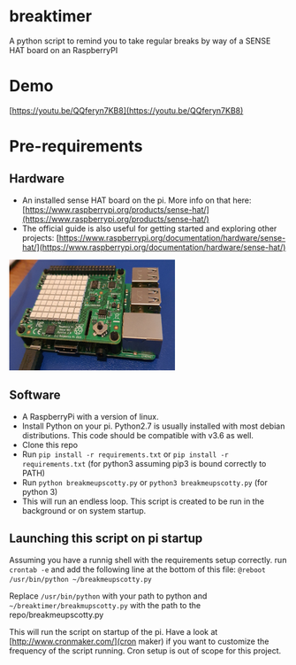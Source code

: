 # breaktimer
A python script to remind you to take regular breaks by way of a SENSE HAT board on an RaspberryPI

# Demo
[https://youtu.be/QQferyn7KB8](https://youtu.be/QQferyn7KB8)
# Pre-requirements
## Hardware
- An installed sense HAT board on the pi. More info on that here: [https://www.raspberrypi.org/products/sense-hat/](https://www.raspberrypi.org/products/sense-hat/)
- The official guide is also useful for getting started and exploring other projects: [https://www.raspberrypi.org/documentation/hardware/sense-hat/](https://www.raspberrypi.org/documentation/hardware/sense-hat/)
<img src="https://github.com/charljvv/breaktimer/blob/master/assets/sense-hat-pic.jpg" width="300" height="200">

## Software
- A RaspberryPi with a version of linux.
- Install Python on your pi. Python2.7 is usually installed with most debian distributions. This code should be compatible with v3.6 as well.
- Clone this repo
- Run `pip install -r requirements.txt` or `pip install -r requirements.txt` (for python3 assuming pip3 is bound correctly to PATH)
- Run `python breakmeupscotty.py` or `python3 breakmeupscotty.py` (for python 3)
- This will run an endless loop. This script is created to be run in the background or on system startup.

## Launching this script on pi startup
Assuming you have a runnig shell with the requirements setup correctly.
run `crontab -e`
and add the following line at the bottom of this file:
`@reboot /usr/bin/python ~/breakmeupscotty.py`

Replace `/usr/bin/python` with your path to python
and `~/breaktimer/breakmupscotty.py` with the path to the repo/breakmeupscotty.py

This will run the script on startup of the pi. Have a look at [http://www.cronmaker.com/](cron maker) if you want to customize the frequency of the script running.
Cron setup is out of scope for this project.
